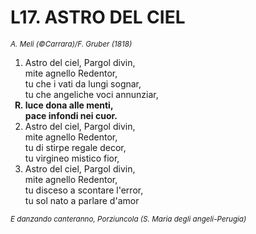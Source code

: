 # L17. ASTRO DEL CIEL

<sub><i>A. Meli (©Carrara)/F. Gruber (1818)</i></sub>
<ol>
	<li>Astro del ciel, Pargol divin,<br>mite agnello Redentor,<br>tu che i vati da lungi sognar,<br>tu che angeliche voci annunziar,</li>
	<b><li type="A" value="18">luce dona alle menti,<br>pace infondi nei cuor.</li></b>
	<li value="2">Astro del ciel, Pargol divin,<br>mite agnello Redentor,<br>tu di stirpe regale decor,<br>tu virgineo mistico fior,<br></li>
	<li>Astro del ciel, Pargol divin,<br>mite agnello Redentor,<br>tu disceso a scontare l'error,<br>tu sol nato a parlare d'amor</li>
</ol>
<sub><i>E danzando canteranno, Porziuncola (S. Maria degli angeli-Perugia)</i></sub>
